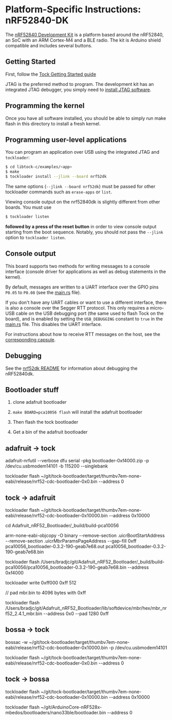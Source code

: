 Platform-Specific Instructions: nRF52840-DK
===================================

The [nRF52840 Development
Kit](https://www.nordicsemi.com/Software-and-Tools/Development-Kits/nRF52840-DK) is a platform
based around the nRF52840, an SoC with an ARM Cortex-M4 and a BLE
radio. The kit is Arduino shield compatible and includes several
buttons.

## Getting Started

First, follow the [Tock Getting Started guide](../../../doc/Getting_Started.md)

JTAG is the preferred method to program. The development kit has an
integrated JTAG debugger, you simply need to [install JTAG
software](../../../doc/Getting_Started.md#loading-the-kernel-onto-a-board).

## Programming the kernel
Once you have all software installed, you should be able to simply run
make flash in this directory to install a fresh kernel.

## Programming user-level applications
You can program an application over USB using the integrated JTAG and `tockloader`:

```bash
$ cd libtock-c/examples/<app>
$ make
$ tockloader install --jlink --board nrf52dk
```

The same options (`--jlink --board nrf52dk`) must be passed for other tockloader commands
such as `erase-apps` or `list`.

Viewing console output on the nrf52840dk is slightly different from other boards. You must use
```bash
$ tockloader listen
```
**followed by a press of the reset button** in order to view console output starting from the boot
sequence. Notably, you should not
pass the `--jlink` option to `tockloader listen`.

## Console output

This board supports two methods for writing messages to a console interface
(console driver for applications as well as debug statements in the kernel).

By default, messages are written to a UART interface over the GPIO pins `P0.05`
to `P0.08` (see the [main.rs](src/main.rs) file).

If you don't have any UART cables or want to use a different interface, there is
also a console over the Segger RTT protocol. This only requires a micro-USB
cable on the USB debugging port (the same used to flash Tock on the board), and
is enabled by setting the `USB_DEBUGGING` constant to `true` in the
[main.rs](src/main.rs) file.
This disables the UART interface.

For instructions about how to receive RTT messages on the host, see the
[corresponding capsule](../../../capsules/src/segger_rtt.rs).

## Debugging

See the [nrf52dk README](../nrf52dk/README.md) for information about debugging
the nRF52840dk.

## Bootloader stuff

1. clone adafruit bootloader

2. `make BOARD=pca10056 flash` will install the adafruit bootloader

3. Then flash the tock bootloader

4. Get a bin of the adafruit bootloader



## adafruit -> tock

adafruit-nrfutil --verbose dfu serial -pkg bootloader-0xf4000.zip -p /dev/cu.usbmodem14101 -b 115200 --singlebank

<RESET>

tockloader flash ~/git/tock-bootloader/target/thumbv7em-none-eabi/release/nrf52-cdc-bootloader-0x0.bin  --address 0



## tock -> adafruit

tockloader flash ~/git/tock-bootloader/target/thumbv7em-none-eabi/release/nrf52-cdc-bootloader-0x10000.bin  --address 0x10000



cd Adafruit_nRF52_Bootloader/_build/build-pca10056

arm-none-eabi-objcopy -O binary --remove-section .uicrBootStartAddress --remove-section .uicrMbrParamsPageAddress --gap-fill 0xff pca10056_bootloader-0.3.2-190-geab7e68.out pca10056_bootloader-0.3.2-190-geab7e68.bin





tockloader flash /Users/bradjc/git/Adafruit_nRF52_Bootloader/_build/build-pca10056/pca10056_bootloader-0.3.2-190-geab7e68.bin --address 0xf4000



tockloader write 0xff000 0xff 512


// pad mbr.bin to 4096 bytes with 0xff


tockloader flash /Users/bradjc/git/Adafruit_nRF52_Bootloader/lib/softdevice/mbr/hex/mbr_nrf52_2.4.1_mbr.bin  --address 0x0 --pad 1280 0xff










## bossa -> tock

bossac -w ~/git/tock-bootloader/target/thumbv7em-none-eabi/release/nrf52-cdc-bootloader-0x10000.bin -p /dev/cu.usbmodem14101


tockloader flash ~/git/tock-bootloader/target/thumbv7em-none-eabi/release/nrf52-cdc-bootloader-0x0.bin  --address 0



## tock -> bossa

tockloader flash ~/git/tock-bootloader/target/thumbv7em-none-eabi/release/nrf52-cdc-bootloader-0x10000.bin  --address 0x10000

tockloader flash ~/git/ArduinoCore-nRF528x-mbedos/bootloaders/nano33ble/bootloader.bin --address 0
